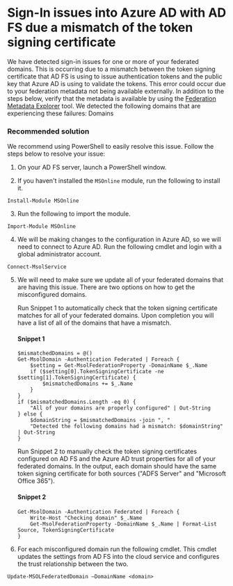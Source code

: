 <properties
	pageTitle="AD FS Sign-In Error - Token Signing Certificate Mismatch"
	description="This page describes the CRC for sign in errors due to a mismatch in the token signing certificate between AD FS and Azure AD"
	infoBubbleText="Found recent login failures. See details on the right."
	service="Microsoft.Adfs"
	resource="Tenant"
	authors="madhavpatel6"
    authorAlias="madpatel"
	displayOrder="1"
	articleId="adfs_token_signing_cert_mismatch"
	diagnosticScenario="ADFS - Token Signing Cert Mismatch"
	selfHelpType="diagnostics"
	supportTopicIds="32045775"
	resourceTags=""
	productPesIds="14785"
	cloudEnvironments="public, BlackForest, Fairfax, MoonCake"
/>

# Sign-In issues into Azure AD with AD FS due a mismatch of the token signing certificate

We have detected sign-in issues for one or more of your federated domains. This is occurring due to a mismatch between the token signing certificate that AD FS is using to issue authentication tokens and the public key that Azure AD is using to validate the tokens. This error could occur due to your federation metadata not being available externally. In addition to the steps below, verify that the metadata is available by using the [Federation Metadata Explorer](https://adfshelp.microsoft.com/MetadataExplorer/GetFederationMetadata) tool. We detected the following domains that are experiencing these failures: <!--$Domains-->Domains<!--/$Domains-->

### Recommended solution
We recommend using PowerShell to easily resolve this issue. Follow the steps below to resolve your issue:

1. On your AD FS server, launch a PowerShell window.

2. If you haven't installed the `MSOnline` module, run the following to install it.

```
Install-Module MSOnline
```

3. Run the following to import the module.

```
Import-Module MSOnline
```

4. We will be making changes to the configuration in Azure AD, so we will need to connect to Azure AD. Run the following cmdlet and login with a global administrator account.

```
Connect-MsolService
```

5. We will need to make sure we update all of your federated domains that are having this issue. There are two options on how to get the misconfigured domains.

    Run Snippet 1 to automatically check that the token signing certificate matches for all of your federated domains. Upon completion you will have a list of all of the domains that have a mismatch.
    #### Snippet 1
    ```
    $mismatchedDomains = @()
    Get-MsolDomain -Authentication Federated | Foreach {
        $setting = Get-MsolFederationProperty -DomainName $_.Name
        if ($setting[0].TokenSigningCertificate -ne $setting[1].TokenSigningCertificate) {
            $mismatchedDomains += $_.Name
        }
    }
    if ($mismatchedDomains.Length -eq 0) {
        "All of your domains are properly configured" | Out-String
    } else {
        $domainString = $mismatchedDomains -join ", "
        "Detected the following domains had a mismatch: $domainString" | Out-String
    }
    ```

    Run Snippet 2 to manually check the token signing certificates configured on AD FS and the Azure AD trust properties for all of your federated domains. In the output, each domain should have the same token signing certificate for both sources ("ADFS Server" and "Microsoft Office 365").

    #### Snippet 2
    ```
    Get-MsolDomain -Authentication Federated | Foreach {
        Write-Host "Checking domain" $_.Name
        Get-MsolFederationProperty -DomainName $_.Name | Format-List Source, TokenSigningCertificate
    }
    ```

7. For each misconfigured domain run the following cmdlet. This cmdlet updates the settings from AD FS into the cloud service and configures the trust relationship between the two.

```
Update-MSOLFederatedDomain –DomainName <domain>
```